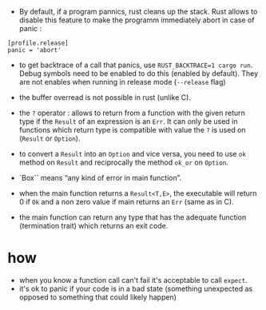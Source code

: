 - By default, if a program pannics, rust cleans up the stack. Rust allows to disable this feature to make the programm immediately abort in case of panic :

```
[profile.release]
panic = 'abort'
```

- to get backtrace of a call that panics, use `RUST_BACKTRACE=1 cargo run`. Debug symbols need to be enabled to do this (enabled by default). They are not enables when running in release mode (`--release` flag)
- the buffer overread is not possible in rust (unlike C).

- the `?` operator : allows to return from a function with the given return type if the `Result` of an expression is an `Err`. It can only be used in functions which return type is compatible with value the `?` is used on (`Result` or `Option`).
- to convert a `Result` into an `Option` and vice versa, you need to use `ok` method on `Result` and reciprocally the method `ok_or` on `Option`.

- `Box<dyn Error>`` means “any kind of error in main function”.
- when the main function returns a `Result<T,E>`, the executable will return 0 if `Ok` and a non zero value if main returns an `Err` (same as in C).
- the main function can return any type that has the adequate function (termination trait) which returns an exit code.

# how

- when you know a function call can't fail it's acceptable to call `expect`.
- it's ok to panic if your code is in a bad state (something unexpected as opposed to something that could likely happen)
